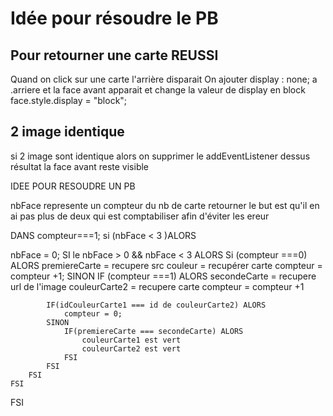 # Idée pour résoudre le PB 

## Pour retourner une carte REUSSI
Quand on click sur une carte l'arrière disparait 
On ajouter display : none; a .arriere
et la face avant apparait et change la valeur de display en block 
face.style.display = "block";

## 2 image identique 
si 2 image sont identique alors on supprimer le addEventListener dessus 
résultat la face avant reste visible 

IDEE POUR RESOUDRE UN PB 

nbFace represente un compteur du nb de carte retourner 
le but est qu'il en ai pas plus de deux qui est comptabiliser afin d'éviter les ereur 

DANS compteur===1;
si (nbFace < 3 )ALORS 
    

nbFace = 0; 
SI le nbFace > 0 && nbFace < 3 ALORS 
    Si (compteur ===0) ALORS 
        premiereCarte = recupere src 
        couleur = recupérer carte 
        compteur = compteur +1;
    SINON
        IF (compteur ===1) ALORS 
            secondeCarte = recupere url de l'image 
            couleurCarte2 = recupere carte 
            compteur = compteur +1

            IF(idCouleurCarte1 === id de couleurCarte2) ALORS 
                compteur = 0;
            SINON
                IF(premiereCarte === secondeCarte) ALORS 
                    couleurCarte1 est vert
                    couleurCarte2 est vert 
                FSI
            FSI
        FSI
    FSI
FSI